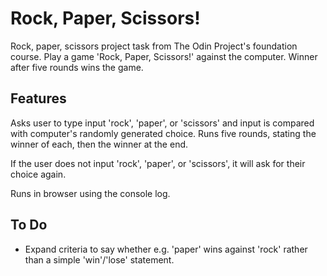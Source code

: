 # Rock, Paper, Scissors!
Rock, paper, scissors project task from The Odin Project's foundation course.
Play a game 'Rock, Paper, Scissors!' against the computer. Winner after five rounds wins the game.

## Features
Asks user to type input 'rock', 'paper', or 'scissors' and input is compared with computer's randomly generated choice.
Runs five rounds, stating the winner of each, then the winner at the end. 

If the user does not input 'rock', 'paper', or 'scissors', it will ask for their choice again. 

Runs in browser using the console log. 

## To Do
- Expand criteria to say whether e.g. 'paper' wins against 'rock' rather than a simple 'win'/'lose' statement.
